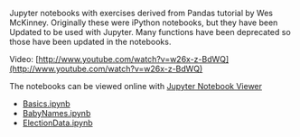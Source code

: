Jupyter notebooks with exercises derived from Pandas tutorial by Wes
McKinney. Originally these were iPython notebooks, but they have been
Updated to be used with Jupyter. Many functions have been deprecated
so those have been updated in the notebooks.

Video: [http://www.youtube.com/watch?v=w26x-z-BdWQ](http://www.youtube.com/watch?v=w26x-z-BdWQ)

The notebooks can be viewed online with [Jupyter Notebook Viewer](https://nbviewer.jupyter.org/)
- [Basics.ipynb](http://nbviewer.jupyter.org/github/wesbarnett/pandas-exercises/blob/master/Basics.ipynb)
- [BabyNames.ipynb](http://nbviewer.jupyter.org/github/wesbarnett/pandas-exercises/blob/master/BabyNames.ipynb)
- [ElectionData.ipynb](http://nbviewer.jupyter.org/github/wesbarnett/pandas-exercises/blob/master/ElectionData.ipynb)
